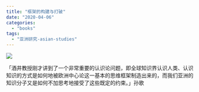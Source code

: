 ```yaml
---
title: "框架的构建与打破"
date: "2020-04-06"
categories: 
  - "books"
tags: 
  - "亚洲研究-asian-studies"
---
```


![](https://f000.backblazeb2.com/file/quietpark/IMG_20200406_113000.jpg)

「酒井教授刚才讲到了一个非常重要的认识论问题，即全球知识界认识人类、认识知识的方式是如何地被欧洲中心论这一基本的思维框架制造出来的，而我们亚洲的知识分子又是如何不加思考地接受了这些既定的约束。」孙歌
